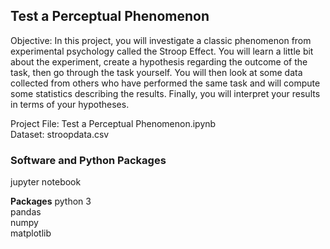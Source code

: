 ## Test a Perceptual Phenomenon  

Objective: In this project, you will investigate a classic phenomenon from experimental psychology called the Stroop Effect. You will learn a little bit about the experiment, create a hypothesis regarding the outcome of the task, then go through the task yourself. You will then look at some data collected from others who have performed the same task and will compute some statistics describing the results. Finally, you will interpret your results in terms of your hypotheses.    
  
Project File: Test a Perceptual Phenomenon.ipynb  
Dataset: stroopdata.csv  

### Software and Python Packages 
jupyter notebook

**Packages**
python 3  
pandas  
numpy  
matplotlib  

